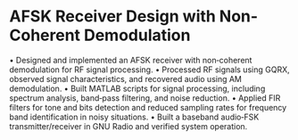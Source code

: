 # AFSK Receiver Design with Non-Coherent Demodulation

• Designed and implemented an AFSK receiver with non‑coherent demodulation for RF signal processing.
• Processed RF signals using GQRX, observed signal characteristics, and recovered audio using AM demodulation.
• Built MATLAB scripts for signal processing, including spectrum analysis, band‑pass filtering, and noise reduction.
• Applied FIR filters for tone and bits detection and reduced sampling rates for frequency band identification in noisy situations.
• Built a baseband audio‑FSK transmitter/receiver in GNU Radio and verified system operation.
